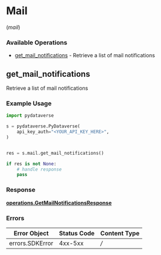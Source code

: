 # Mail
(*mail*)

### Available Operations

* [get_mail_notifications](#get_mail_notifications) - Retrieve a list of mail notifications

## get_mail_notifications

Retrieve a list of mail notifications

### Example Usage

```python
import pydataverse

s = pydataverse.PyDataverse(
    api_key_auth="<YOUR_API_KEY_HERE>",
)


res = s.mail.get_mail_notifications()

if res is not None:
    # handle response
    pass

```




### Response

**[operations.GetMailNotificationsResponse](../../models/operations/getmailnotificationsresponse.md)**
### Errors

| Error Object    | Status Code     | Content Type    |
| --------------- | --------------- | --------------- |
| errors.SDKError | 4xx-5xx         | */*             |
